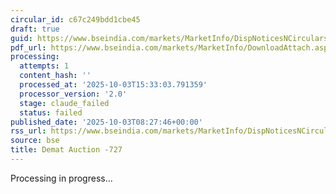 ```yaml
---
circular_id: c67c249bdd1cbe45
draft: true
guid: https://www.bseindia.com/markets/MarketInfo/DispNoticesNCirculars.aspx?Noticeid={201A2AB6-4DB7-40BE-8016-14E9104D1CD8}&noticeno=20251003-12&dt=10/03/2025&icount=12&totcount=57&flag=0
pdf_url: https://www.bseindia.com/markets/MarketInfo/DownloadAttach.aspx?id=20251003-12&attachedId=6a3d7d29-9b7c-40eb-b4e7-db55af98ccbd
processing:
  attempts: 1
  content_hash: ''
  processed_at: '2025-10-03T15:33:03.791359'
  processor_version: '2.0'
  stage: claude_failed
  status: failed
published_date: '2025-10-03T08:27:46+00:00'
rss_url: https://www.bseindia.com/markets/MarketInfo/DispNoticesNCirculars.aspx?Noticeid={201A2AB6-4DB7-40BE-8016-14E9104D1CD8}&noticeno=20251003-12&dt=10/03/2025&icount=12&totcount=57&flag=0
source: bse
title: Demat Auction -727
---
```


Processing in progress...